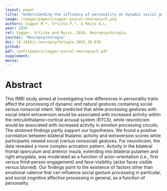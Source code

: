 ```yaml
---
layout: paper
title: "Understanding the influence of personality on dynamic social gesture processing: An fMRI study"
image: /images/papers/saggar-pascal-neuropsych.png
authors: Saggar M.*, Vrticka P.*, & Reiss A.L.
year: 2016
ref: Saggar, Vrticka and Reiss. 2016. Neuropsychologia.
journal: "Neuropsychologia"
doi: 10.1016/j.neuropsychologia.2015.10.039
github: 
pdf: /pdfs/papers/saggar-pascal-neuropsych.pdf
supplement: 
movie: 
---
```


# Abstract

This fMRI study aimed at investigating how differences in personality traits affect the processing of dynamic and natural gestures containing social versus nonsocial intent. We predicted that while processing gestures with social intent extraversion would be associated with increased activity within the reticulothalamic–cortical arousal system (RTCS), while neuroticism would be associated with increased activity in emotion processing circuits. The obtained findings partly support our hypotheses. We found a positive correlation between bilateral thalamic activity and extraversion scores while participants viewed social (versus nonsocial) gestures. For neuroticism, the data revealed a more complex activation pattern. Activity in the bilateral frontal operculum and anterior insula, extending into bilateral putamen and right amygdala, was moderated as a function of actor-orientation (i.e., first versus third-person engagement) and face-visibility (actor faces visible versus blurred). Our findings point to the existence of factors other than emotional valence that can influence social gesture processing in particular, and social cognitive affective processing in general, as a function of personality.

